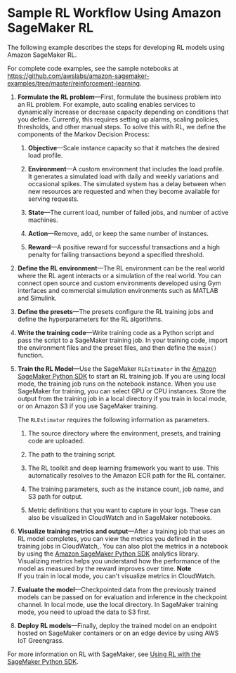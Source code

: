 # Sample RL Workflow Using Amazon SageMaker RL<a name="sagemaker-rl-workflow"></a>

The following example describes the steps for developing RL models using Amazon SageMaker RL\.

For complete code examples, see the sample notebooks at [https://github\.com/awslabs/amazon\-sagemaker\-examples/tree/master/reinforcement\-learning](https://github.com/awslabs/amazon-sagemaker-examples/tree/master/reinforcement_learning)\.

1. **Formulate the RL problem**—First, formulate the business problem into an RL problem\. For example, auto scaling enables services to dynamically increase or decrease capacity depending on conditions that you define\. Currently, this requires setting up alarms, scaling policies, thresholds, and other manual steps\. To solve this with RL, we define the components of the Markov Decision Process:

   1. **Objective**—Scale instance capacity so that it matches the desired load profile\.

   1. **Environment**—A custom environment that includes the load profile\. It generates a simulated load with daily and weekly variations and occasional spikes\. The simulated system has a delay between when new resources are requested and when they become available for serving requests\.

   1. **State**—The current load, number of failed jobs, and number of active machines\.

   1. **Action**—Remove, add, or keep the same number of instances\.

   1. **Reward**—A positive reward for successful transactions and a high penalty for failing transactions beyond a specified threshold\.

1. **Define the RL environment**—The RL environment can be the real world where the RL agent interacts or a simulation of the real world\. You can connect open source and custom environments developed using Gym interfaces and commercial simulation environments such as MATLAB and Simulink\.

1. **Define the presets**—The presets configure the RL training jobs and define the hyperparameters for the RL algorithms\.

1. **Write the training code**—Write training code as a Python script and pass the script to a SageMaker training job\. In your training code, import the environment files and the preset files, and then define the `main()` function\.

1. **Train the RL Model**—Use the SageMaker `RLEstimator` in the [Amazon SageMaker Python SDK](https://sagemaker.readthedocs.io) to start an RL training job\. If you are using local mode, the training job runs on the notebook instance\. When you use SageMaker for training, you can select GPU or CPU instances\. Store the output from the training job in a local directory if you train in local mode, or on Amazon S3 if you use SageMaker training\.

   The `RLEstimator` requires the following information as parameters\. 

   1. The source directory where the environment, presets, and training code are uploaded\.

   1. The path to the training script\.

   1. The RL toolkit and deep learning framework you want to use\. This automatically resolves to the Amazon ECR path for the RL container\.

   1. The training parameters, such as the instance count, job name, and S3 path for output\.

   1. Metric definitions that you want to capture in your logs\. These can also be visualized in CloudWatch and in SageMaker notebooks\.

1. **Visualize training metrics and output**—After a training job that uses an RL model completes, you can view the metrics you defined in the training jobs in CloudWatch,\. You can also plot the metrics in a notebook by using the [Amazon SageMaker Python SDK](https://sagemaker.readthedocs.io) analytics library\. Visualizing metrics helps you understand how the performance of the model as measured by the reward improves over time\.
**Note**  
If you train in local mode, you can't visualize metrics in CloudWatch\.

1. **Evaluate the model**—Checkpointed data from the previously trained models can be passed on for evaluation and inference in the checkpoint channel\. In local mode, use the local directory\. In SageMaker training mode, you need to upload the data to S3 first\.

1. **Deploy RL models**—Finally, deploy the trained model on an endpoint hosted on SageMaker containers or on an edge device by using AWS IoT Greengrass\.

For more information on RL with SageMaker, see [Using RL with the SageMaker Python SDK](https://sagemaker.readthedocs.io/en/stable/using_rl.html)\.